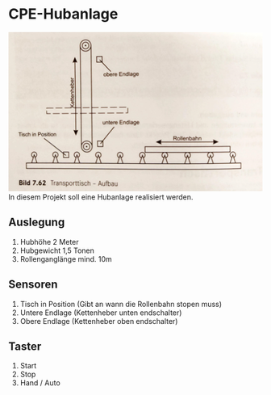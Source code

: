 # CPE-Hubanlage
![alt text](Images/image.png)
In diesem Projekt soll eine Hubanlage realisiert werden.

## Auslegung 
1. Hubhöhe 2 Meter
2. Hubgewicht 1,5 Tonen
3. Rollenganglänge mind. 10m

## Sensoren
1. Tisch in Position (Gibt an wann die Rollenbahn stopen muss)
2. Untere Endlage (Kettenheber unten endschalter)
2. Obere Endlage (Kettenheber oben endschalter)

## Taster
1. Start
2. Stop
3. Hand / Auto
